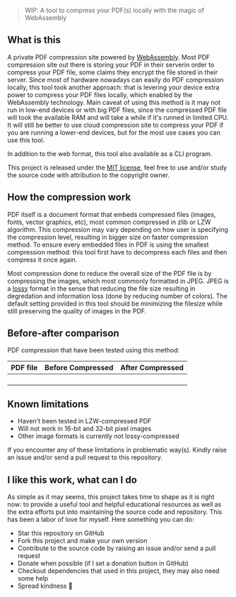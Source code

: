 > WIP: A tool to compress your PDF(s) locally with the magic of WebAssembly

## What is this

A private PDF compression site powered by [WebAssembly][webassembly]. Most PDF compression site out there is storing your PDF in their serverin order to compress your PDF file, some claims they encrypt the file stored in their server. Since most of hardware nowadays can easily do PDF compression locally, this tool took another approach: that is levering your device extra power to compress your PDF files locally, which enabled by the WebAssembly technology. Main caveat of using this method is it may not run in low-end devices or with big PDF files, since the compressed PDF file will took the available RAM and will take a while if it's runned in limited CPU. It will still be better to use cloud compression site to compress your PDF if you are running a lower-end devices, but for the most use cases you can use this tool.

In addition to the web format, this tool also available as a CLI program.

This project is released under the [MIT license][license], feel free to use and/or study the source code with attribution to the copyright owner.

## How the compression work

PDF itself is a document format that embeds compressed files (images, fonts, vector graphics, etc), most common compressed in zlib or LZW algorithm. This compression may vary depending on how user is specifying the compression level, resulting in bigger size on faster compression method. To ensure every embedded files in PDF is using the smallest compression method: this tool first have to decompress each files and then compress it once again.

Most compression done to reduce the overall size of the PDF file is by compressing the images, which most commonly formatted in JPEG. JPEG is a [lossy][lossy-compression] format in the sense that reducing the file size resulting in degredation and information loss (done by reducing number of colors). The default setting provided in this tool should be minimizing the filesize while still preserving the quality of images in the PDF.

## Before-after comparison

PDF compression that have been tested using this method:

| PDF file | Before Compressed | After Compressed |
| -------- | ----------------- | ---------------- |
|          |                   |                  |
|          |                   |                  |
|          |                   |                  |
|          |                   |                  |

## Known limitations

-   Haven't been tested in LZW-compressed PDF
-   Will not work in 16-bit and 32-bit pixel images
-   Other image formats is currently not lossy-compressed

If you encounter any of these limitations in problematic way(s). Kindly raise an issue and/or send a pull request to this repository.

## I like this work, what can I do

As simple as it may seems, this project takes time to shape as it is right now: to provide a useful tool and helpful educational resources as well as the extra efforts put into maintaining the source code and repository. This has been a labor of love for myself. Here something you can do:

-   Star this repository on GitHub
-   Fork this project and make your own version
-   Contribute to the source code by raising an issue and/or send a pull request
-   Donate when possible (if I set a donation button in GitHub)
-   Checkout dependencies that used in this project, they may also need some help
-   Spread kindness 💝

[webassembly]: https://en.wikipedia.org/wiki/WebAssembly
[license]: ./LICENSE
[lossy-compression]: https://en.wikipedia.org/wiki/Lossy_compression
